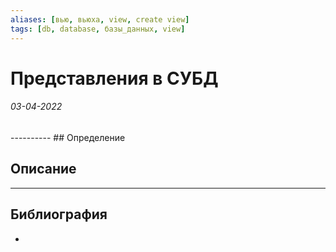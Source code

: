 ```yaml
---
aliases: [вью, вьюха, view, create view]
tags: [db, database, базы_данных, view]
---
```

# Представления в СУБД
<h6>03-04-2022</h6>
----------
## Определение

## Описание

---
## Библиография
- 
